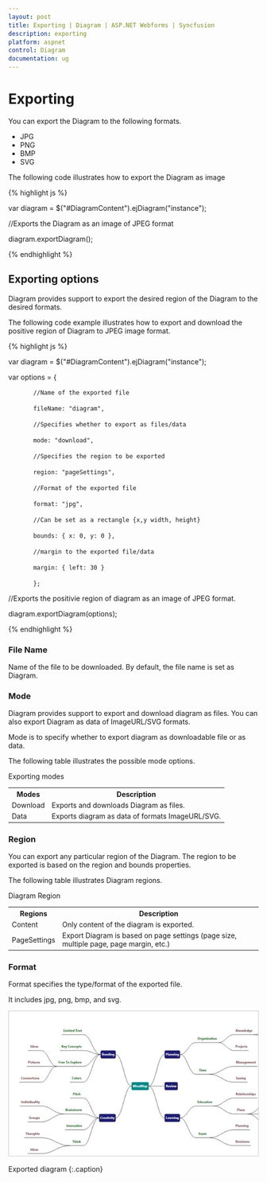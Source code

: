 ```yaml
---
layout: post
title: Exporting | Diagram | ASP.NET Webforms | Syncfusion
description: exporting
platform: aspnet
control: Diagram
documentation: ug
---
```


# Exporting

You can export the Diagram to the following formats.

* JPG
* PNG
* BMP
* SVG

The following code illustrates how to export the Diagram as image

{% highlight js %}

var diagram = $("#DiagramContent").ejDiagram("instance");

//Exports the Diagram as an image of JPEG format

diagram.exportDiagram();



{% endhighlight %}

## Exporting options

Diagram provides support to export the desired region of the Diagram to the desired formats. 

The following code example illustrates how to export and download the positive region of Diagram to JPEG image format.

{% highlight js %}

var diagram = $("#DiagramContent").ejDiagram("instance");

var options = {

           //Name of the exported file

           fileName: "diagram", 

           //Specifies whether to export as files/data

           mode: "download", 

           //Specifies the region to be exported

           region: "pageSettings", 

           //Format of the exported file

           format: "jpg",

           //Can be set as a rectangle {x,y width, height}

           bounds: { x: 0, y: 0 }, 

           //margin to the exported file/data

           margin: { left: 30 }

           };

//Exports the positivie region of diagram as an image of JPEG format.

diagram.exportDiagram(options);



{% endhighlight %}



### File Name

Name of the file to be downloaded. By default, the file name is set as Diagram.

### Mode

Diagram provides support to export and download diagram as files. You can also export Diagram as data of ImageURL/SVG formats.

Mode is to specify whether to export diagram as downloadable file or as data. 

The following table illustrates the possible mode options.

Exporting modes

<table>
<tr>
<th>Modes</th><th>Description</th></tr>
<tr>
<td>
Download</td><td>
Exports and downloads Diagram as files. </td></tr>
<tr>
<td>
Data</td><td>
Exports diagram as data of formats ImageURL/SVG.</td></tr>
</table>

### Region

You can export any particular region of the Diagram. The region to be exported is based on the region and bounds properties.

The following table illustrates Diagram regions.

Diagram Region

<table>
<tr>
<th>Regions</th><th>Description</th></tr>
<tr>
<td>
Content</td><td>
Only content of the diagram is exported.</td></tr>
<tr>
<td>
PageSettings</td><td>
Export Diagram is based on page settings (page size, multiple page, page margin, etc.)</td></tr>
</table>

### Format

Format specifies the type/format of the exported file.

It includes jpg, png, bmp, and svg.

 ![](Exporting_images/Exporting_img1.png) 

Exported diagram
{:.caption} 

